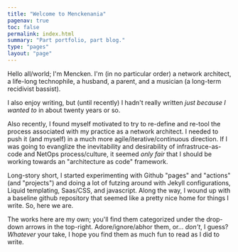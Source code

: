 ```yaml
---
title: "Welcome to Menckenania"
pagenav: true
toc: false
permalink: index.html
summary: "Part portfolio, part blog."
type: "pages"
layout: "page"
---
```


Hello all/world; I'm Mencken.  I'm (in no particular order) a network architect, a life-long technophile, a husband, a parent, and a musician (a long-term recidivist bassist).

I also enjoy writing, but (until recently) I hadn't really written *just because I wanted to* in about twenty years or so.

Also recently, I found myself motivated to try to re-define and re-tool the process associated with my practice as a network architect.  I needed to push it (and myself) in a much more agile/iterative/continuous direction.  If I was going to evanglize the inevitability and desirability of infrastruce-as-code and NetOps process/culture, it seemed *only fair* that I should be working towards an "architecture as code" framework.

Long-story short, I started experimenting with Github "pages" and "actions" (and "projects") and doing a lot of futzing around with Jekyll configurations, Liquid templating, Saas/CSS, and javascript.  Along the way, I wound up with a baseline github repository that seemed like a pretty nice home for things I write.  So, here we are.

The works here are my own; you'll find them categorized under the drop-down arrows in the top-right. Adore/ignore/abhor them, or... *don't*, I guess?  *Whatever* your take, I hope you find them as much fun to read as I did to write.

